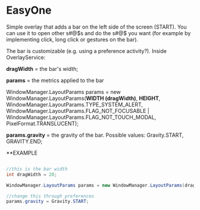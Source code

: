 # EasyOne


Simple overlay that adds a bar on the left side of the screen (START). You can use it to open other s#@$s and do the s#@$ you want (for example by implementing click, long click or gestures on the bar).

The bar is customizable (e.g. using a preference activity?). Inside OverlayService:

**dragWidth** = the bar's width;

**params** = the metrics applied to the bar

WindowManager.LayoutParams params = new WindowManager.LayoutParams(**WIDTH (dragWidth)**, **HEIGHT**, WindowManager.LayoutParams.TYPE_SYSTEM_ALERT, WindowManager.LayoutParams.FLAG_NOT_FOCUSABLE | WindowManager.LayoutParams.FLAG_NOT_TOUCH_MODAL, PixelFormat.TRANSLUCENT);

**params.gravity** = the gravity of the bar. Possible values: Gravity.START, GRAVITY.END;

**EXAMPLE

``` java

//this is the bar width
int dragWidth = 20;

WindowManager.LayoutParams params = new WindowManager.LayoutParams(dragWidth, WindowManager.LayoutParams.MATCH_PARENT, WindowManager.LayoutParams.TYPE_SYSTEM_ALERT, WindowManager.LayoutParams.FLAG_NOT_FOCUSABLE | WindowManager.LayoutParams.FLAG_NOT_TOUCH_MODAL, PixelFormat.TRANSLUCENT);

//change this through preferences
params.gravity = Gravity.START;
```
